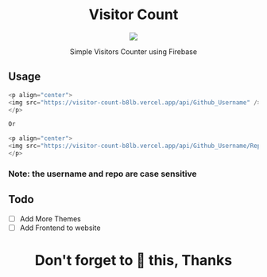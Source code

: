 <h1 align='center'>Visitor Count</h1>

<p align="center">
<img src="https://visitor-count-b8lb.vercel.app/api/MohamedBechirMejri" />
</p>

<p align='center'>Simple Visitors Counter using Firebase</p>

## Usage

```javascript
<p align="center">
<img src="https://visitor-count-b8lb.vercel.app/api/Github_Username" />
</p>

Or

<p align="center">
<img src="https://visitor-count-b8lb.vercel.app/api/Github_Username/Repo" />
</p>
```

### Note: the username and repo are case sensitive

## Todo

- [ ] Add More Themes
- [ ] Add Frontend to website

<h1 align='center'>Don't forget to 🌟 this, Thanks</h1>
